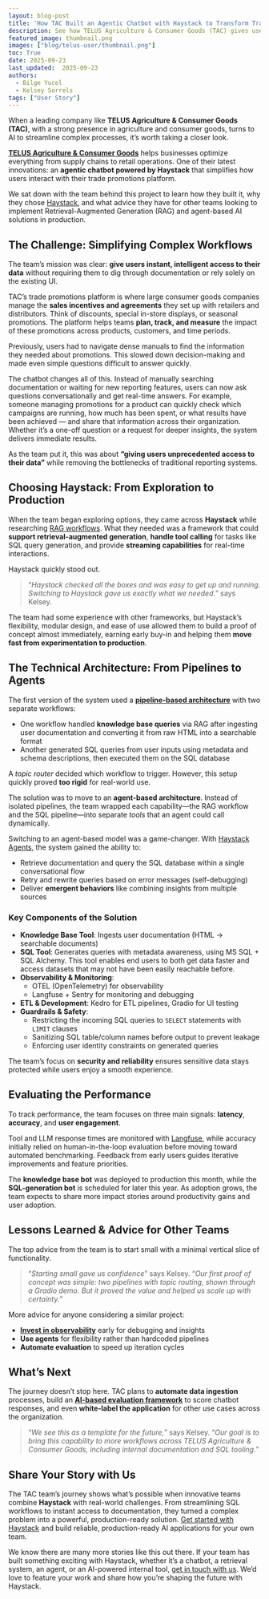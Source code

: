 ```yaml
---
layout: blog-post
title: 'How TAC Built an Agentic Chatbot with Haystack to Transform Trade Promotions Workflows'
description: See how TELUS Agriculture & Consumer Goods (TAC) gives users unprecedented access to their data with safety in mind
featured_image: thumbnail.png
images: ["blog/telus-user/thumbnail.png"]
toc: True
date: 2025-09-23
last_updated:  2025-09-23
authors:
  - Bilge Yucel
  - Kelsey Sorrels
tags: ["User Story"]
---	
```


When a leading company like **TELUS Agriculture & Consumer Goods (TAC)**, with a strong presence in agriculture and consumer goods, turns to AI to streamline complex processes, it’s worth taking a closer look.

[**TELUS Agriculture & Consumer Goods**](https://www.telus.com/agcg/en) helps businesses optimize everything from supply chains to retail operations. One of their latest innovations: an **agentic chatbot powered by Haystack** that simplifies how users interact with their trade promotions platform.

We sat down with the team behind this project to learn how they built it, why they chose [Haystack](https://github.com/deepset-ai/haystack), and what advice they have for other teams looking to implement Retrieval-Augmented Generation (RAG) and agent-based AI solutions in production.

## The Challenge: Simplifying Complex Workflows

The team’s mission was clear: **give users instant, intelligent access to their data** without requiring them to dig through documentation or rely solely on the existing UI. 

TAC’s trade promotions platform is where large consumer goods companies manage the **sales incentives and agreements** they set up with retailers and distributors. Think of discounts, special in-store displays, or seasonal promotions. The platform helps teams **plan, track, and measure** the impact of these promotions across products, customers, and time periods.

Previously, users had to navigate dense manuals to find the information they needed about promotions. This slowed down decision-making and made even simple questions difficult to answer quickly.

The chatbot changes all of this. Instead of manually searching documentation or waiting for new reporting features, users can now ask questions conversationally and get real-time answers. For example, someone managing promotions for a product can quickly check which campaigns are running, how much has been spent, or what results have been achieved — and share that information across their organization. Whether it’s a one-off question or a request for deeper insights, the system delivers immediate results.

As the team put it, this was about **“giving users unprecedented access to their data”** while removing the bottlenecks of traditional reporting systems.

## Choosing Haystack: From Exploration to Production

When the team began exploring options, they came across **Haystack** while researching [RAG workflows](https://haystack.deepset.ai/tutorials/27_first_rag_pipeline). What they needed was a framework that could **support retrieval-augmented generation**, **handle tool calling** for tasks like SQL query generation, and provide **streaming capabilities** for real-time interactions.

Haystack quickly stood out.

> “_Haystack checked all the boxes and was easy to get up and running. Switching to Haystack gave us exactly what we needed._” says Kelsey.
> 

The team had some experience with other frameworks, but Haystack’s flexibility, modular design, and ease of use allowed them to build a proof of concept almost immediately, earning early buy-in and helping them **move fast from experimentation to production**.
 
## The Technical Architecture: From Pipelines to Agents

The first version of the system used a [**pipeline-based architecture**](https://docs.haystack.deepset.ai/docs/pipelines) with two separate workflows:

- One workflow handled **knowledge base queries** via RAG after ingesting user documentation and converting it from raw HTML into a searchable format
- Another generated SQL queries from user inputs using metadata and schema descriptions, then executed them on the SQL database

A *topic router* decided which workflow to trigger. However, this setup quickly proved **too rigid** for real-world use.

The solution was to move to an **agent-based architecture**. Instead of isolated pipelines, the team wrapped each capability—the RAG workflow and the SQL pipeline—into separate *tools* that an agent could call dynamically. 

Switching to an agent-based model was a game-changer. With [Haystack Agents](https://docs.haystack.deepset.ai/docs/agents), the system gained the ability to:

- Retrieve documentation and query the SQL database within a single conversational flow
- Retry and rewrite queries based on error messages (self-debugging)
- Deliver **emergent behaviors** like combining insights from multiple sources

### Key Components of the Solution

- **Knowledge Base Tool**: Ingests user documentation (HTML → searchable documents)
- **SQL Tool**: Generates queries with metadata awareness, using MS SQL + SQL Alchemy. This tool enables end users to both get data faster and access datasets that may not have been easily reachable before.
- **Observability & Monitoring**:
    - OTEL (OpenTelemetry) for observability
    - Langfuse + Sentry for monitoring and debugging
- **ETL & Development**: Kedro for ETL pipelines, Gradio for UI testing
- **Guardrails & Safety**:
    - Restricting the incoming SQL queries to `SELECT` statements with `LIMIT` clauses
    - Sanitizing SQL table/column names before output to prevent leakage
    - Enforcing user identity constraints on generated queries

The team’s focus on **security and reliability** ensures sensitive data stays protected while users enjoy a smooth experience.

## Evaluating the Performance

To track performance, the team focuses on three main signals: **latency**, **accuracy**, and **user engagement**.

Tool and LLM response times are monitored with [Langfuse](https://haystack.deepset.ai/integrations/langfuse), while accuracy initially relied on human-in-the-loop evaluation before moving toward automated benchmarking. Feedback from early users guides iterative improvements and feature priorities.

The **knowledge base bot** was deployed to production this month, while the **SQL-generation bot** is scheduled for later this year. As adoption grows, the team expects to share more impact stories around productivity gains and user adoption.

## Lessons Learned & Advice for Other Teams

The top advice from the team is to start small with a minimal vertical slice of functionality.

> “_Starting small gave us confidence_” says Kelsey. “_Our first proof of concept was simple: two pipelines with topic routing, shown through a Gradio demo. But it proved the value and helped us scale up with certainty._”
> 

More advice for anyone considering a similar project:

- [**Invest in observability**](https://docs.haystack.deepset.ai/docs/tracing) early for debugging and insights
- **Use agents** for flexibility rather than hardcoded pipelines
- **Automate evaluation** to speed up iteration cycles

## What’s Next

The journey doesn’t stop here. TAC plans to **automate data ingestion** processes, build an [**AI-based evaluation framework**](https://haystack.deepset.ai/integrations?type=Evaluation+Framework) to score chatbot responses, and even **white-label the application** for other use cases across the organization.

> “_We see this as a template for the future,_” says Kelsey. “_Our goal is to bring this capability to more workflows across TELUS Agriculture & Consumer Goods, including internal documentation and SQL tooling._”

## Share Your Story with Us

The TAC team’s journey shows what’s possible when innovative teams combine **Haystack** with real-world challenges. From streamlining SQL workflows to instant access to documentation, they turned a complex problem into a powerful, production-ready solution. [Get started with Haystack](https://haystack.deepset.ai/overview/quick-start) and build reliable, production-ready AI applications for your own team.

We know there are many more stories like this out there. If your team has built something exciting with Haystack, whether it’s a chatbot, a retrieval system, an agent, or an AI-powered internal tool, [get in touch with us](https://forms.gle/fdyPcC165he6pQkc7). We’d love to feature your work and share how you’re shaping the future with Haystack.